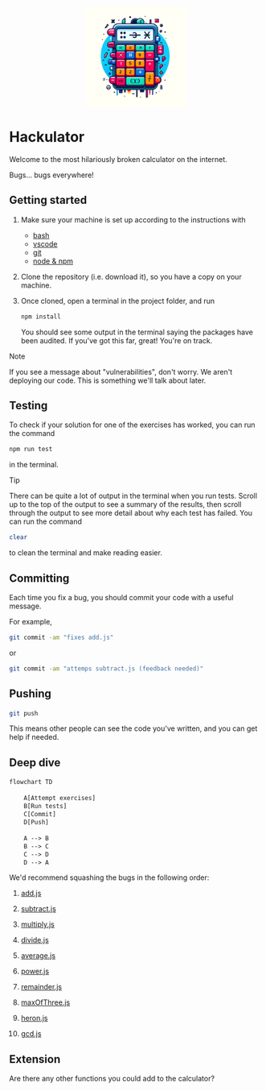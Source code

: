 <p align="center">
  <img width="200px" src="assets/hackulator-logo.png" />
</p>

# Hackulator

Welcome to the most hilariously broken calculator on the internet.

Bugs... bugs everywhere!

## Getting started

1. Make sure your machine is set up according to the instructions with
   - [bash](https://tech-docs.corndel.com/bash/)
   - [vscode](https://tech-docs.corndel.com/vscode/)
   - [git](https://tech-docs.corndel.com/git/)
   - [node & npm](https://tech-docs.corndel.com/js/installation.html)

1. Clone the repository (i.e. download it), so you have a copy on your machine.

1. Once cloned, open a terminal in the project folder, and run

   ```bash
   npm install
   ```

   You should see some output in the terminal saying the packages have been
   audited. If you've got this far, great! You're on track.

> [!NOTE]
>
> If you see a message about "vulnerabilities", don't worry. We aren't deploying
> our code. This is something we'll talk about later.

## Testing

To check if your solution for one of the exercises has worked, you can run the command

```bash
npm run test
```

in the terminal.

> [!TIP]
>
> There can be quite a lot of output in the terminal when you run tests.
> Scroll up to the top of the output to see a summary of the results, then
> scroll through the output to see more detail about why each test has failed.
> You can run the command
>
> ```bash
> clear
> ```
>
> to clean the terminal and make reading easier.

## Committing

Each time you fix a bug, you should commit your code with a useful message.

For example,

```bash
git commit -am "fixes add.js"
```

or

```bash
git commit -am "attemps subtract.js (feedback needed)"
```

## Pushing

```bash
git push
```

This means other people can see the code you've written, and you can get help if needed.

## Deep dive

```mermaid
flowchart TD

    A[Attempt exercises]
    B[Run tests]
    C[Commit]
    D[Push]

    A --> B
    B --> C
    C --> D
    D --> A
```

We'd recommend squashing the bugs in the following order:

1. [add.js](/src/add.js)

1. [subtract.js](/src/subtract.js)

1. [multiply.js](/src/multiply.js)

1. [divide.js](/src/divide.js)

1. [average.js](/src/average.js)

1. [power.js](/src/power.js)

1. [remainder.js](/src/remainder.js)

1. [maxOfThree.js](/src/maxOfThree.js)

1. [heron.js](/src/heron.js)

1. [gcd.js](/src/gcd.js)

## Extension

Are there any other functions you could add to the calculator?
